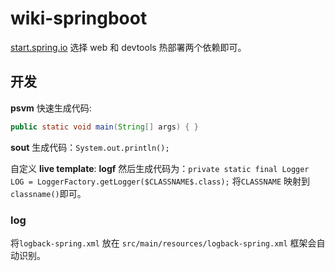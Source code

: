 # wiki-springboot

[start.spring.io](start.sping.io) 选择 web 和 devtools
热部署两个依赖即可。

## 开发

**psvm** 快速生成代码:
```java
public static void main(String[] args) { }
```
**sout** 生成代码：`System.out.println();`

自定义 **live template**:
**logf** 然后生成代码为：`private static final Logger LOG = LoggerFactory.getLogger($CLASSNAME$.class);` 将`CLASSNAME` 映射到 `classname()`即可。

### log
将`logback-spring.xml` 放在 `src/main/resources/logback-spring.xml` 框架会自动识别。